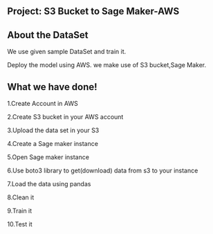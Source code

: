 Project: S3 Bucket to Sage Maker-AWS
-------------------------------------------------------


About the DataSet
---------------------------------------------------------------------------------------------------------------------------------------------------
 We use given sample DataSet and train it. 
 
 Deploy the model using AWS. we make use of S3 bucket,Sage Maker.
 
 
What we have done!
---------------------------------------------------------------------------------------------------------------------------------------------------
1.Create Account in AWS

2.Create S3 bucket in your AWS account

3.Upload the data set in your S3

4.Create a Sage maker instance

5.Open Sage maker instance

6.Use boto3 library to get(download) data from s3 to your instance

7.Load the data using pandas

8.Clean it

9.Train it

10.Test it


